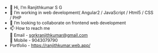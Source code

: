 - 👋 Hi, I’m Ranjithkumar S G
- 👀 I’m working in web development( Angular2 / JavaScript / Html5 / CSS / PHP
- 💞️ I’m looking to collaborate on frontend web development
- 📫 How to reach me<br>
   📧 Email - sgrkranjithkumar@gmail.com<br>
   📱 Mobile - 9043079790
- Portfolio - https://ranjithkumar.web.app/
  
<!---
sg-rk/sg-rk is a ✨ special ✨ repository because its `README.md` (this file) appears on your GitHub profile.
You can click the Preview link to take a look at your changes.
--->
